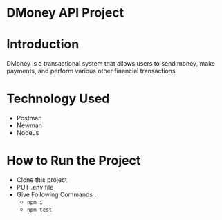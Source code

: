 # DMoney API Project
# Introduction
DMoney is a transactional system that allows users to send money, make payments, and perform various other financial transactions.

# Technology Used
- Postman
- Newman
- NodeJs

# How to Run the Project
- Clone this project
- PUT .env file
- Give Following Commands :
  -  ``` npm i ```
  -  ``` npm test ```
  


